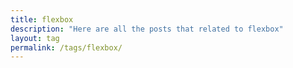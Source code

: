 ```yaml
---
title: flexbox
description: "Here are all the posts that related to flexbox"
layout: tag
permalink: /tags/flexbox/
---
```

